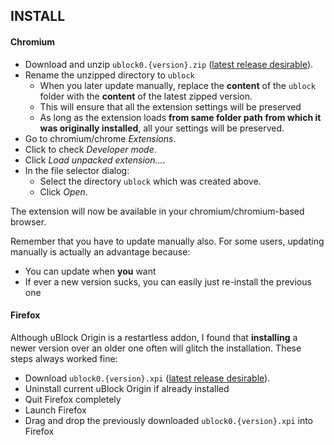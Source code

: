 ## INSTALL

#### Chromium

- Download and unzip `ublock0.{version}.zip` ([latest release desirable](https://github.com/gorhill/uBlock/releases)).
- Rename the unzipped directory to `ublock`
    - When you later update manually, replace the **content** of the `ublock` folder with the **content** of the latest zipped version.
    - This will ensure that all the extension settings will be preserved
    - As long as the extension loads **from same folder path from which it was originally installed**, all your settings will be preserved.
- Go to chromium/chrome *Extensions*.
- Click to check *Developer mode*.
- Click *Load unpacked extension...*.
- In the file selector dialog:
    - Select the directory `ublock` which was created above.
    - Click *Open*.

The extension will now be available in your chromium/chromium-based browser.

Remember that you have to update manually also. For some users, updating manually is actually an advantage because:
- You can update when **you** want
- If ever a new version sucks, you can easily just re-install the previous one

#### Firefox

Although uBlock Origin is a restartless addon, I found that **installing** a newer version over an older one often will glitch the installation. These steps always worked fine:

- Download `ublock0.{version}.xpi` ([latest release desirable](https://github.com/gorhill/uBlock/releases)). 
- Uninstall current uBlock Origin if already installed
- Quit Firefox completely
- Launch Firefox
- Drag and drop the previously downloaded `ublock0.{version}.xpi` into Firefox

